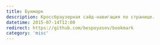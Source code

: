 ```yaml
---
title: Букмарк
description: Кроссбраузерная сайд-навигация по странице.
datetime: 2015-07-14T12:00
redirect: https://github.com/bespoyasov/bookmark
category: 'misc'
---
```

